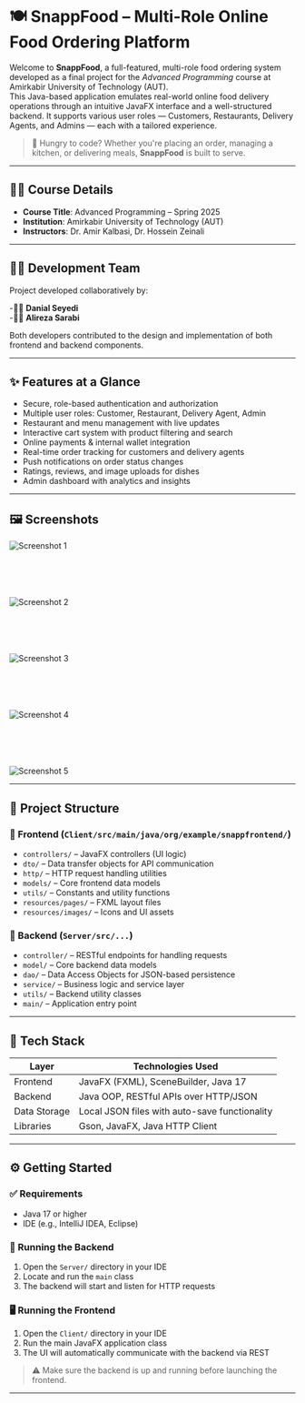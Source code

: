 # 🍽️ SnappFood – Multi-Role Online Food Ordering Platform

Welcome to **SnappFood**, a full-featured, multi-role food ordering system developed as a final project for the *Advanced Programming* course at Amirkabir University of Technology (AUT).  
This Java-based application emulates real-world online food delivery operations through an intuitive JavaFX interface and a well-structured backend. It supports various user roles — Customers, Restaurants, Delivery Agents, and Admins — each with a tailored experience.

> 🍔 Hungry to code? Whether you're placing an order, managing a kitchen, or delivering meals, **SnappFood** is built to serve.

---

## 🧑‍🏫 Course Details

- **Course Title**: Advanced Programming – Spring 2025  
- **Institution**: Amirkabir University of Technology (AUT)  
- **Instructors**: Dr. Amir Kalbasi, Dr. Hossein Zeinali  

---

## 👨‍💻 Development Team

Project developed collaboratively by:

-👨‍💻 **Danial Seyedi**  
-👨‍💻 **Alireza Sarabi**

Both developers contributed to the design and implementation of both frontend and backend components.

---

## ✨ Features at a Glance

-  Secure, role-based authentication and authorization  
-  Multiple user roles: Customer, Restaurant, Delivery Agent, Admin  
-  Restaurant and menu management with live updates  
- Interactive cart system with product filtering and search  
-  Online payments & internal wallet integration  
-  Real-time order tracking for customers and delivery agents  
-  Push notifications on order status changes  
-  Ratings, reviews, and image uploads for dishes  
-  Admin dashboard with analytics and insights  
---

## 🖼️ Screenshots

![Screenshot 1](screenshots/screenshot1.jpg) <br><br><br><br><br>   



![Screenshot 2](screenshots/screenshot2.jpg)<br><br><br><br><br>   



![Screenshot 3](screenshots/screenshot4.jpg)<br><br><br><br><br>   



![Screenshot 4](screenshots/screenshot3.jpg)<br><br><br><br><br>   



![Screenshot 5](screenshots/screenshot5.jpg)

---

## 📁 Project Structure

### 🔹 Frontend (`Client/src/main/java/org/example/snappfrontend/`)

- `controllers/` – JavaFX controllers (UI logic)  
- `dto/` – Data transfer objects for API communication  
- `http/` – HTTP request handling utilities  
- `models/` – Core frontend data models  
- `utils/` – Constants and utility functions  
- `resources/pages/` – FXML layout files  
- `resources/images/` – Icons and UI assets  

### 🔹 Backend (`Server/src/...`)

- `controller/` – RESTful endpoints for handling requests  
- `model/` – Core backend data models  
- `dao/` – Data Access Objects for JSON-based persistence  
- `service/` – Business logic and service layer  
- `utils/` – Backend utility classes  
- `main/` – Application entry point 

---

  ## 🧱 Tech Stack

| Layer        | Technologies Used                                |
|--------------|--------------------------------------------------|
| Frontend     | JavaFX (FXML), SceneBuilder, Java 17             |
| Backend      | Java OOP, RESTful APIs over HTTP/JSON            |
| Data Storage | Local JSON files with auto-save functionality    |
| Libraries    | Gson, JavaFX, Java HTTP Client                   |

---

## ⚙️ Getting Started

### ✅ Requirements

- Java 17 or higher  
- IDE (e.g., IntelliJ IDEA, Eclipse)  

### 🚀 Running the Backend

1. Open the `Server/` directory in your IDE  
2. Locate and run the `main` class  
3. The backend will start and listen for HTTP requests  

### 🖥️ Running the Frontend

1. Open the `Client/` directory in your IDE  
2. Run the main JavaFX application class  
3. The UI will automatically communicate with the backend via REST  

> ⚠️ Make sure the backend is up and running before launching the frontend.

---

